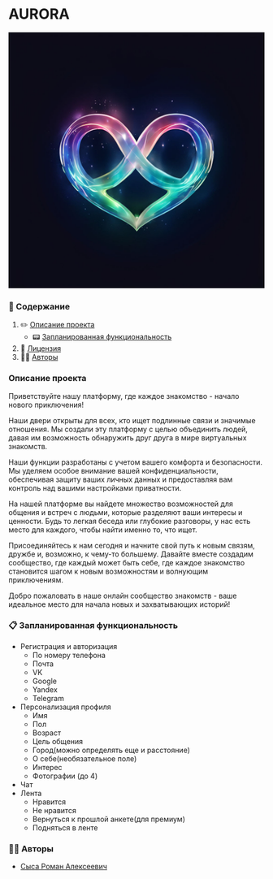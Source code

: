 # AURORA

<img src="/doc/images/aurora-logo.jpeg">

### 📃 Содержание

1. ✏️ [Описание проекта](#project_desc)
    - 📟 [Запланированная функциональность](#planned_functionality)
2. 🔐 [Лицензия](#license)
3. 🧙‍♂️ [Авторы](#authors)

<a name="project_desc"></a>
### Описание проекта ###
<p>
Приветствуйте нашу платформу, где каждое знакомство - начало нового приключения!

Наши двери открыты для всех, кто ищет подлинные связи и значимые отношения. Мы создали эту платформу с целью объединить
людей, давая им возможность обнаружить друг друга в мире виртуальных знакомств.

Наши функции разработаны с учетом вашего комфорта и безопасности. Мы уделяем особое внимание вашей конфиденциальности,
обеспечивая защиту ваших личных данных и предоставляя вам контроль над вашими настройками приватности.

На нашей платформе вы найдете множество возможностей для общения и встреч с людьми, которые разделяют ваши интересы и
ценности. Будь то легкая беседа или глубокие разговоры, у нас есть место для каждого, чтобы найти именно то, что ищет.

Присоединяйтесь к нам сегодня и начните свой путь к новым связям, дружбе и, возможно, к чему-то большему. Давайте вместе
создадим сообщество, где каждый может быть себе, где каждое знакомство становится шагом к новым возможностям и волнующим
приключениям.

Добро пожаловать в наше онлайн сообщество знакомств - ваше идеальное место для начала новых и захватывающих историй!
</p>

<a name="planned_functionality"></a>
### 📋 Запланированная функциональность ###
<ul>
	<li>Регистрация и авторизация
		<ul>
			<li>По номеру телефона</li>
			<li>Почта</li>
			<li>VK</li>
			<li>Google</li>
			<li>Yandex</li>
			<li>Telegram</li>
		</ul>
	</li>
	<li>Персонализация профиля
		<ul>
			<li>Имя</li>
			<li>Пол</li>
			<li>Возраст</li>
			<li>Цель общения</li>
			<li>Город(можно определять еще и расстояние)</li>
			<li>О себе(необязательное поле)</li>
			<li>Интерес</li>
			<li>Фотографии (до 4)</li>
		</ul>
	</li>
	<li>Чат</li>
	<li>Лента
		<ul>
			<li>Нравится</li>
			<li>Не нравится</li>
			<li>Вернуться к прошлой анкете(для премиум)</li>
			<li>Подняться в ленте</li>
		</ul>
	</li>
</ul>

<a name="authors"></a>
### 🧙‍♂️ Авторы ###
<ul>
<li><a href="#">Сыса Роман Алексеевич</a></li>
</ul>